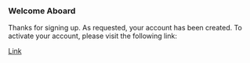 ### Welcome Aboard

Thanks for signing up. As requested, your account has been created.
To activate your account, please visit the following link:

[Link]({{baseHref}}/{{email}}/{{token}})

